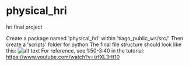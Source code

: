 # physical_hri
hri final project

Create a package named 'physical_hri' within 'tiago_public_ws/src/'
Then create a 'scripts' folder for python
The final file structure should look like this:
![alt text](https://i.imgur.com/G7jKREI.png)
For reference, see 1:50-3:40 in the tutorial:  https://www.youtube.com/watch?v=izfXL3rIt10
